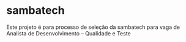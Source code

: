 # sambatech
Este projeto é para processo de seleção da sambatech para vaga de Analista de Desenvolvimento – Qualidade e Teste

